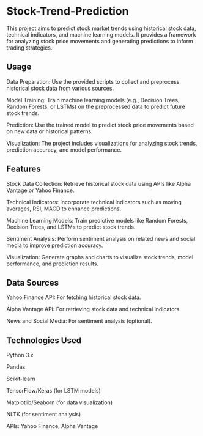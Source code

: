 # Stock-Trend-Prediction
This project aims to predict stock market trends using historical stock data, technical indicators, and machine learning models. It provides a framework for analyzing stock price movements and generating predictions to inform trading strategies.



## Usage
Data Preparation: Use the provided scripts to collect and preprocess historical stock data from various sources.

Model Training: Train machine learning models (e.g., Decision Trees, Random Forests, or LSTMs) on the preprocessed data to predict future stock trends.

Prediction: Use the trained model to predict stock price movements based on new data or historical patterns.

Visualization: The project includes visualizations for analyzing stock trends, prediction accuracy, and model performance.


## Features
Stock Data Collection: Retrieve historical stock data using APIs like Alpha Vantage or Yahoo Finance.

Technical Indicators: Incorporate technical indicators such as moving averages, RSI, MACD to enhance predictions.

Machine Learning Models: Train predictive models like Random Forests, Decision Trees, and LSTMs to predict stock trends.

Sentiment Analysis: Perform sentiment analysis on related news and social media to improve prediction accuracy.

Visualization: Generate graphs and charts to visualize stock trends, model performance, and prediction results.

## Data Sources
Yahoo Finance API: For fetching historical stock data.

Alpha Vantage API: For retrieving stock data and technical indicators.

News and Social Media: For sentiment analysis (optional).

## Technologies Used
Python 3.x

Pandas

Scikit-learn

TensorFlow/Keras (for LSTM models)

Matplotlib/Seaborn (for data visualization)

NLTK (for sentiment analysis)

APIs: Yahoo Finance, Alpha Vantage
